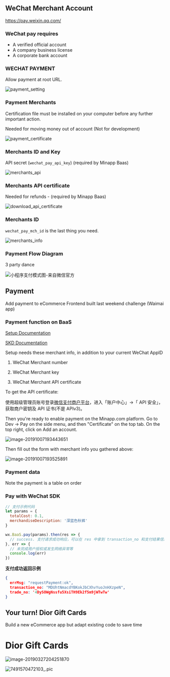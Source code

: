 ## WeChat Merchant Account

https://pay.weixin.qq.com/

### WeChat pay requires

- A verified official account
- A company business license
- A corporate bank account

### WECHAT PAYMENT

Allow payment at root URL.

![payment_setting](https://kitt.lewagon.com/karr/assets/china/wechat_env_setup/payment_setting-63ccd06644ad01f637d219f6c27ef74d5886a7deda29cbb4278be42b42b8532b.png)

### Payment Merchants

Certification file must be installed on your computer before any further important action.

Needed for moving money out of account (Not for development)

![payment_certificate](https://kitt.lewagon.com/karr/assets/china/wechat_env_setup/payment_certificate-bfb5855758a7f0f2a0ba9121cdd5d4b0cc189354fb719b9c6e2c827f01477ab6.png)

### Merchants ID and Key

API secret (`wechat_pay_api_key`)  (required by Minapp Baas)

![merchants_api](https://kitt.lewagon.com/karr/assets/china/wechat_env_setup/merchants_api-9d74a6c47e0c4018b2b0502e637ab5039b85b306f0a83667da6c6b53be806bf7.png)

### Merchants API certificate

Needed for refunds - (required by Minapp Baas)

![download_api_certificate](https://kitt.lewagon.com/karr/assets/china/wechat_env_setup/download_api_certificate-d66eb70b34a8b257e4fd31f76d80d202d7590a4d7b5f46618f68247bb38ffcf8.png)

### Merchants ID

`wechat_pay_mch_id` is the last thing you need.

![merchants_info](https://kitt.lewagon.com/karr/assets/china/wechat_env_setup/merchants_info-1828b571a922ee64b9a2271f9c9ed2322426a718a7a9099006a29f4aa68216f0.png)

### Payment Flow Diagram

3 party dance



![小程序支付模式图-来自微信官方](https://pay.weixin.qq.com/wiki/doc/api/img/wxa-7-2.jpg)







## Payment

Add payment to eCommerce Frontend built last weekend challenge (Waimai app)



### Payment function on BaaS

[Setup Documentation](https://pay.weixin.qq.com/static/pay_setting/appid_protocol.shtml)

[SKD Documentation](https://doc.minapp.com/js-sdk/payment/wechat-pay.html)



Setup needs these merchant info, in addition to your current WeChat AppID

1. WeChat Merchant number

2. WeChat Merchant key

3. WeChat Merchant API certificate



To get the API certificate:

使用超级管理员账号登录[微信支付商户平台](https://pay.weixin.qq.com/index.php/apply/applyment_home/guide_normal)，进入「账户中心」->「 API 安全」，获取商户密钥及 API 证书(不是 APIv3)。



Then you're ready to enable payment on the Minapp.com platform. Go to Dev -> Pay on the side menu, and then "Certificate" on the top tab. On the top right, click on Add an account.

![image-20191007193443651](images/image-20191007193443651.png)



Then fill out the form with merchant info you gathered above:

![image-20191007193525891](images/image-20191007193525891.png)



### Payment data



Note the payment is a table on order

### Pay with WeChat SDK 



```js
// 支付示例代码
let params = {
  totalCost: 0.1,
  merchandiseDescription: '深蓝色秋裤'
}

wx.BaaS.pay(params).then(res => {
  // success. 支付请求成功响应，可以在 res 中拿到 transaction_no 和支付结果信息
}, err => {
  // 未完成用户授权或发生网络异常等
  console.log(err)
})
```

**支付成功返回示例**

```json
{
  errMsg: "requestPayment:ok",
  transaction_no: "MDUhtNmacdYBKokJbCXhvYuoJnHXzpeN",
  trade_no: '4DySOWgNssfu5XsiTH9Ek2f5m9jWTwTw'
}
```


## Your turn! Dior Gift Cards

Build a new eCommerce app but adapt existing code to save time



# Dior Gift Cards



![image-20190327204251870](images/image-20190327204251870.jpg)











![7491570472103_.pic](images/7491570472103_.png)